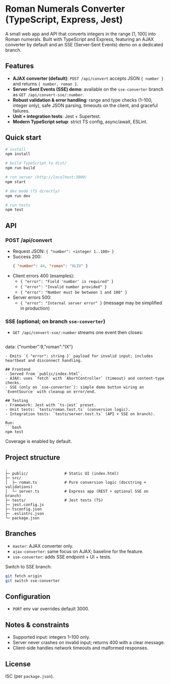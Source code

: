 # Roman Numerals Converter (TypeScript, Express, Jest)

A small web app and API that converts integers in the range [1, 100] into Roman numerals. Built with TypeScript and Express, featuring an AJAX converter by default and an SSE (Server‑Sent Events) demo on a dedicated branch.

## Features
- **AJAX converter (default)**: `POST /api/convert` accepts JSON `{ number }` and returns `{ number, roman }`.
- **Server‑Sent Events (SSE) demo**: available on the `sse-converter` branch as `GET /api/convert-sse/:number`.
- **Robust validation & error handling**: range and type checks (1–100, integer only), safe JSON parsing, timeouts on the client, and graceful failures.
- **Unit + integration tests**: Jest + Supertest.
- **Modern TypeScript setup**: strict TS config, async/await, ESLint.

## Quick start
```bash
# install
npm install

# build TypeScript to dist/
npm run build

# run server (http://localhost:3000)
npm start

# dev mode (TS directly)
npm run dev

# run tests
npm test
```

## API
### POST /api/convert
- Request JSON: `{ "number": <integer 1..100> }`
- Success 200:
  ```json
  { "number": 44, "roman": "XLIV" }
  ```
- Client errors 400 (examples):
  - `{ "error": "Field 'number' is required" }`
  - `{ "error": "Invalid number provided" }`
  - `{ "error": "Number must be between 1 and 100" }`
- Server errors 500:
  - `{ "error": "Internal server error" }` (message may be simplified in production)

### SSE (optional; on branch `sse-converter`)
- `GET /api/convert-sse/:number` streams one event then closes:
  ```text
data: {"number":9,"roman":"IX"}

  ```
- Emits `{ "error": string }` payload for invalid input; includes heartbeat and disconnect handling.

## Frontend
- Served from `public/index.html`.
- AJAX: uses `fetch` with `AbortController` (timeout) and content-type checks.
- SSE (only on `sse-converter`): simple demo button wiring an `EventSource` with cleanup on error/end.

## Testing
- Framework: Jest with `ts-jest` preset.
- Unit tests: `tests/roman.test.ts` (conversion logic).
- Integration tests: `tests/server.test.ts` (API + SSE on branch).

Run:
```bash
npm test
```
Coverage is enabled by default.

## Project structure
```
.
├─ public/                # Static UI (index.html)
├─ src/
│  ├─ roman.ts            # Pure conversion logic (docstring + validations)
│  └─ server.ts           # Express app (REST + optional SSE on branch)
├─ tests/                 # Jest tests (TS)
├─ jest.config.js
├─ tsconfig.json
├─ .eslintrc.json
└─ package.json
```

## Branches
- `master`: AJAX converter only.
- `ajax-converter`: same focus on AJAX; baseline for the feature.
- `sse-converter`: adds SSE endpoint + UI + tests.

Switch to SSE branch:
```bash
git fetch origin
git switch sse-converter
```

## Configuration
- `PORT` env var overrides default 3000.

## Notes & constraints
- Supported input: integers 1–100 only.
- Server never crashes on invalid input; returns 400 with a clear message.
- Client-side handles network timeouts and malformed responses.

## License
ISC (per `package.json`).
